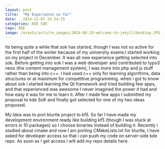 ```yaml
---
layout: post
title:  "My Experience so far"
date:   2014-12-07 14:34:25
categories: KDE SOK
tags: KDE
image: /assets/article_images/2014-08-29-welcome-to-jekyll/desktop.JPG
---
```

Its being quite a while that sok has started, though I was not so active for the first half of the winter because of my university exams.I started working on my project in December. It was all new experience getting selected into sok. Before getting into sok I was a web developer and contributed to typo3 neos (the content management system), I was more into php and js stuff rather than being into c++. I had used c++ only for learning algorithms, data structures or at maximum for competitive
programming. when i got to know about sok i started learning the Qt framework and tried building few apps, and that experienced was awesome I never imagined the power it had and how easy it was for me to learn it. After I made few apps I submitted my proposal to kde SoK and finally got selected for one of my two ideas proposed.

My Idea was to port kturtle project to kf5. So far I have made my development environment ready like building kf5 (though I was stuck at errors in 10 packages) so I choose binaries instead of building it. Recently i studied about cmake and now I am porting CMakeLists.txt for kturtle, I have asked for developer access so that i can push my code on server-side kde repo. As soon as I get access I will add my repo details here.

